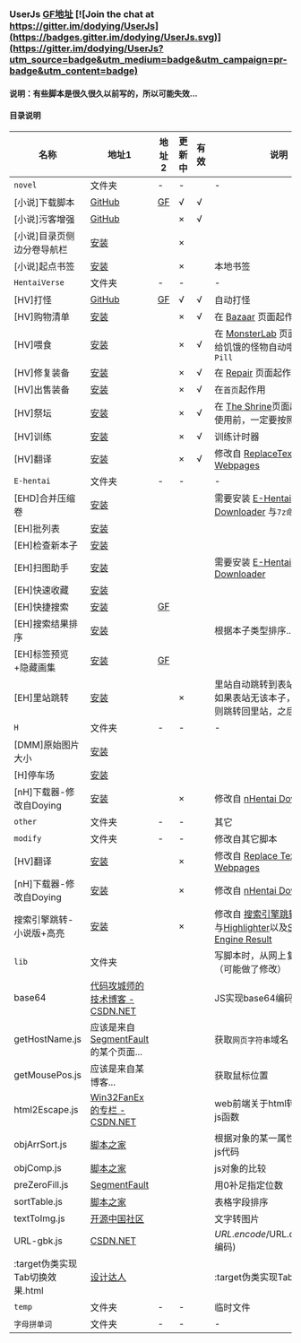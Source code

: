 ### UserJs [GF地址](https://greasyfork.org/zh-CN/users/4000) [![Join the chat at https://gitter.im/dodying/UserJs](https://badges.gitter.im/dodying/UserJs.svg)](https://gitter.im/dodying/UserJs?utm_source=badge&utm_medium=badge&utm_campaign=pr-badge&utm_content=badge)

#### 说明：有些脚本是很久很久以前写的，所以可能失效...

#### 目录说明

| 名称 | 地址1 | 地址2 | 更新中 | 有效 | 说明 |
| - | - | - | - | - | - |
| ```novel``` | 文件夹 | - | - |  | - |
| [小说]下载脚本 | [GitHub](https://github.com/dodying/UserJs/tree/master/novel/novelDownloader) | [GF](https://greasyfork.org/zh-CN/scripts/21515) | √ | √ |  |
| [小说]污客增强 | [GitHub](https://github.com/dodying/UserJs/blob/master/novel/hbookerEnhance.user.js) |  | × | √ |  |
| [小说]目录页侧边分卷导航栏 | [安装](https://github.com/dodying/UserJs/raw/master/novel/SidebarInContent.user.js) |  | × |  |  |
| [小说]起点书签 | [安装](https://github.com/dodying/UserJs/raw/master/novel/Qidian_Bookmark.user.js) |  | × |  | 本地书签 |
| ```HentaiVerse``` | 文件夹 | - | - |  | - |
| [HV]打怪 | [GitHub](https://github.com/dodying/UserJs/tree/master/HentaiVerse/hvAutoAttack) | [GF](https://greasyfork.org/zh-CN/scripts/18482) | √ | √ | 自动打怪 |
| [HV]购物清单 | [安装](https://github.com/dodying/UserJs/raw/master/HentaiVerse/hvBazaarList.user.js) |  | × | √ | 在 [Bazaar](http://hentaiverse.org/?s=Bazaar&ss=is) 页面起作用 |
| [HV]喂食 | [安装](https://github.com/dodying/UserJs/raw/master/HentaiVerse/hvAutoFeed.user.js) |  | × | √ | 在 [MonsterLab](http://hentaiverse.org/?s=Bazaar&ss=ml) 页面起作用<br />给饥饿的怪物自动喂食```Happy Pill``` |
| [HV]修复装备 | [安装](https://github.com/dodying/UserJs/raw/master/HentaiVerse/hvRepairEpument.user.js) |  | × | √ | 在 [Repair](http://hentaiverse.org/?s=Forge&ss=re) 页面起作用 |
| [HV]出售装备 | [安装](https://github.com/dodying/UserJs/raw/master/HentaiVerse/hvSellEquipment.user.js) |  | × | √ | 在```首页```起作用 |
| [HV]祭坛 | [安装](https://github.com/dodying/UserJs/raw/master/HentaiVerse/hvShrine.user.js) |  | × | √ | 在 [The Shrine](http://hentaiverse.org/?s=Bazaar&ss=ss)页面起作用<br />使用前，一定要按照示例填写  |
| [HV]训练 | [安装](https://github.com/dodying/UserJs/raw/master/HentaiVerse/hvTrainer.user.js) |  | × | √ | 训练计时器 |
| [HV]翻译 | [安装](https://github.com/dodying/UserJs/raw/master/modify/hvTranslator.user.js) |  | × | √ | 修改自 [ReplaceText On Webpages](http://userscripts-mirror.org/scripts/show/41369) |
| ```E-hentai``` | 文件夹 | - | - |  | - |
| [EHD]合并压缩卷 | [安装](https://github.com/dodying/UserJs/raw/master/E-hentai/EHD_CombineArchive2One.user.js) |  |  |  | 需要安装 [E-Hentai Downloader](https://greasyfork.org/zh-CN/scripts/10379) 与```7z命令行版本``` |
| [EH]批列表 | [安装](https://github.com/dodying/UserJs/raw/master/E-hentai/EH_BatchList.user.js) |  |  |  |  |
| [EH]检查新本子 | [安装](https://github.com/dodying/UserJs/raw/master/E-hentai/EH_CheckForNew.user.js) |  |  |  |  |
| [EH]扫图助手 | [安装](https://github.com/dodying/UserJs/raw/master/E-hentai/EH_FavHelper.user.js) |  |  |  | 需要安装 [E-Hentai Downloader](https://greasyfork.org/zh-CN/scripts/10379) |
| [EH]快速收藏 | [安装](https://github.com/dodying/UserJs/raw/master/E-hentai/EH_QuickAddToFav.user.js) |  |  |  |  |
| [EH]快捷搜索 | [安装](https://github.com/dodying/UserJs/raw/master/E-hentai/EH_QuickSearch.user.js) | [GF](https://greasyfork.org/zh-CN/scripts/18915) |  |  |  |
| [EH]搜索结果排序 | [安装](https://github.com/dodying/UserJs/raw/master/E-hentai/EH_SortBook.user.js) |  |  |  | 根据本子类型排序... |
| [EH]标签预览+隐藏画集 | [安装](https://github.com/dodying/UserJs/raw/master/E-hentai/EH_TagsPreview%26HideSomeGalleries.user.js) | [GF](https://greasyfork.org/zh-CN/scripts/19667) |  |  |  |
| [EH]里站跳转 | [安装](https://github.com/dodying/UserJs/raw/master/E-hentai/ExHentai2E-Hantai.user.js) |  | × |  | 里站自动跳转到表站。<br>如果表站无该本子，<br />则跳转回里站，之后不再跳转。 |
| ```H``` | 文件夹 | - | - |  | - |
| [DMM]原始图片大小 | [安装](https://github.com/dodying/UserJs/raw/master/H/dmmOriginalSizeImage.user.js) |  |  |  |  |
| [H]停车场 | [安装](https://github.com/dodying/UserJs/raw/master/H/hParkingLot.user.js) |  |  |  |  |
| [nH]下载器-修改自Doying | [安装](https://github.com/dodying/UserJs/raw/master/modify/nHentai%20Downloader%20modify%20by%20Dodying.user.js) |  | × |  | 修改自 [nHentai Downloader](https://greasyfork.org/zh-CN/scripts/16088) |
| ```other``` | 文件夹 | - | - |  | 其它 |
| ```modify``` | 文件夹 | - | - |  | 修改自其它脚本 |
| [HV]翻译 | [安装](https://github.com/dodying/UserJs/raw/master/modify/hvTranslator.user.js) |  | × |  | 修改自 [Replace Text On Webpages](http://userscripts-mirror.org/scripts/show/41369) |
| [nH]下载器-修改自Doying | [安装](https://github.com/dodying/UserJs/raw/master/modify/nHentai%20Downloader%20modify%20by%20Dodying.user.js) |  | × |  | 修改自 [nHentai Downloader](https://greasyfork.org/zh-CN/scripts/16088) |
| 搜索引擎跳转-小说版+高亮 | [安装](https://github.com/dodying/UserJs/raw/master/modify/searchEngineJumpForNovel.user.js) |  | × |  | 修改自 [搜索引擎跳转-文科版](https://greasyfork.org/zh-CN/scripts/2739)<br />与[Highlighter](http://userscripts-mirror.org/scripts/show/15637)以及[Sort Search Engine Result](https://greasyfork.org/zh-CN/scripts/10121) |
| ```lib``` | 文件夹 |  |  |  | 写脚本时，从网上复制来的函数（可能做了修改） |
| base64 | [代码攻城师的技术博客 - CSDN.NET](http://blog.csdn.net/gumanren/article/details/5870133) |  |  |  | JS实现base64编码与解码 |
| getHostName.js | 应该是来自 [SegmentFault](https://segmentfault.com/) 的某个页面... |  |  |  | 获取```网页字符串```域名 |
| getMousePos.js | 应该是来自某博客... |  |  |  | 获取鼠标位置 |
| html2Escape.js | [Win32FanEx 的专栏 - CSDN.NET](http://blog.csdn.net/win32fanex/article/details/11948659) |  |  |  | web前端关于html转义符的常用js函数 |
| objArrSort.js | [脚本之家](http://www.jb51.net/article/24536.htm) |  |  |  | 根据对象的某一属性进行排序的js代码 |
| objComp.js | [脚本之家](http://www.jb51.net/article/26372.htm) |  |  |  | js对象的比较 |
| preZeroFill.js | [SegmentFault](https://segmentfault.com/q/1010000002607221) |  |  |  | 用0补足指定位数 |
| sortTable.js | [脚本之家](http://www.jb51.net/article/46976.htm) |  |  |  | 表格字段排序 |
| textToImg.js | [开源中国社区](http://www.oschina.net/code/snippet_84535_10015) |  |  |  | 文字转图片 |
| URL-gbk.js | [CSDN.NET](http://download.csdn.net/detail/jdluojing/4297634) |  |  |  | $URL.encode/$URL.decode(GBK编码) |
| :target伪类实现Tab切换效果.html | [设计达人](http://www.shejidaren.com/examples/css3-target/css3-target.html) |  |  |  | :target伪类实现Tab切换效果 |
| ```temp``` | 文件夹 | - | - |  | 临时文件 |
| ```字母拼单词``` | 文件夹 | - | - |  | - |

